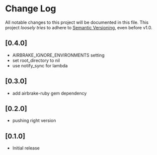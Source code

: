 # Change Log

All notable changes to this project will be documented in this file.
This project *loosely tries* to adhere to [Semantic Versioning](http://semver.org/), even before v1.0.

## [0.4.0]
- AIRBRAKE_IGNORE_ENVIRONMENTS setting
- set root_directory to nil
- use notify_sync for lambda

## [0.3.0]
- add airbrake-ruby gem dependency

## [0.2.0]
- pushing right version

## [0.1.0]
- Initial release
